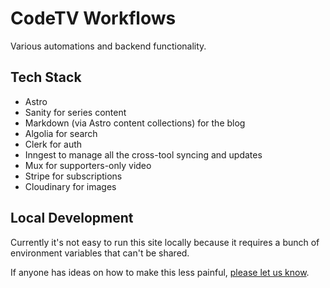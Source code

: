 # CodeTV Workflows

Various automations and backend functionality.

## Tech Stack

- Astro
- Sanity for series content
- Markdown (via Astro content collections) for the blog
- Algolia for search
- Clerk for auth
- Inngest to manage all the cross-tool syncing and updates
- Mux for supporters-only video
- Stripe for subscriptions
- Cloudinary for images

## Local Development

Currently it's not easy to run this site locally because it requires a bunch of environment variables that can't be shared.

If anyone has ideas on how to make this less painful, [please let us know](https://github.com/codetv-dev/codetv.dev/issues/28).
